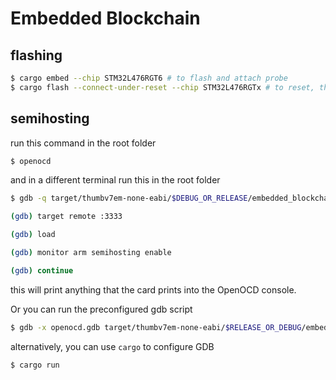 # Embedded Blockchain
## flashing
```sh
$ cargo embed --chip STM32L476RGT6 # to flash and attach probe
$ cargo flash --connect-under-reset --chip STM32L476RGTx # to reset, then flash
```

## semihosting
run this command in the root folder
```sh
$ openocd
```
and in a different terminal run this in the root folder
```sh
$ gdb -q target/thumbv7em-none-eabi/$DEBUG_OR_RELEASE/embedded_blockchain

(gdb) target remote :3333

(gdb) load

(gdb) monitor arm semihosting enable

(gdb) continue
```
this will print anything that the card prints into the OpenOCD console.

Or you can run the preconfigured gdb script 
```sh
$ gdb -x openocd.gdb target/thumbv7em-none-eabi/$RELEASE_OR_DEBUG/embedded_blockchain
```

alternatively, you can use `cargo` to configure GDB
```sh
$ cargo run
```